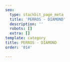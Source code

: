 ```yaml
---
seo:
  type: stackbit_page_meta
  title: 'PERROS - DIAMOND'
  description: ''
  robots: []
  extra: []
template: category
title: PERROS - DIAMOND
order: '014'

---
```

